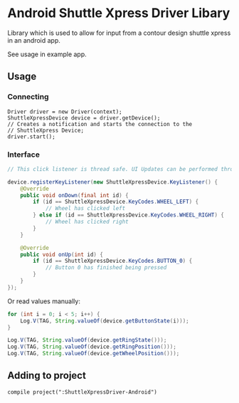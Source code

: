 # Android Shuttle Xpress Driver Libary

Library which is used to allow for input from a contour design shuttle xpress in an android app.

See usage in example app.

## Usage

### Connecting

    Driver driver = new Driver(context);
    ShuttleXpressDevice device = driver.getDevice();
    // Creates a notification and starts the connection to the
    // ShuttleXpress Device;
    driver.start(); 
     
### Interface

```java
// This click listener is thread safe. UI Updates can be performed through the listener

device.registerKeyListener(new ShuttleXpressDevice.KeyListener() {
    @Override
    public void onDown(final int id) {
        if (id == ShuttleXpressDevice.KeyCodes.WHEEL_LEFT) {
            // Wheel has clicked left
        } else if (id == ShuttleXpressDevice.KeyCodes.WHEEL_RIGHT) {
            // Wheel has clicked right
        }
    }

    @Override
    public void onUp(int id) {
        if (id == ShuttleXpressDevice.KeyCodes.BUTTON_0) {
            // Button 0 has finished being pressed
        }
    }
});
```
   
Or read values manually:

```java
for (int i = 0; i < 5; i++) {
    Log.V(TAG, String.valueOf(device.getButtonState(i)));
}

Log.V(TAG, String.valueOf(device.getRingState()));
Log.V(TAG, String.valueOf(device.getRingPosition()));
Log.V(TAG, String.valueOf(device.getWheelPosition()));
```
    
    

## Adding to project

	compile project(":ShuttleXpressDriver-Android")
